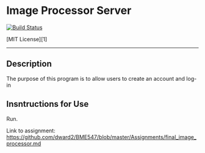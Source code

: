# Image Processor Server 

[![Build Status](https://travis-ci.com/bme547-fall2019/final-project-dervil_dong_moavenzadeh_qi.svg?token=S1GryLqVRUGxLdXx1yV4&branch=master)](https://travis-ci.com/bme547-fall2019/final-project-dervil_dong_moavenzadeh_qi)

[MIT License][1]


---
## Description 
The purpose of this program is to allow users to create an account and log-in 

## Insntructions for Use
Run.



Link to assignment: https://github.com/dward2/BME547/blob/master/Assignments/final_image_processor.md